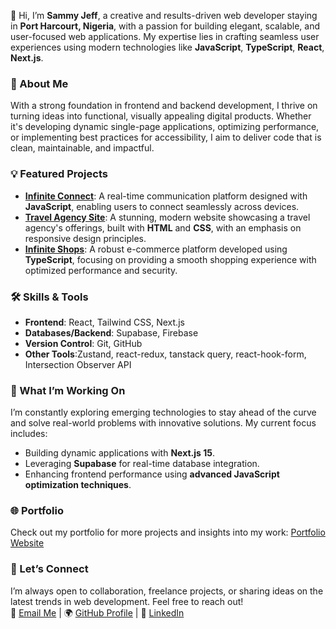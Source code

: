 👋 Hi, I’m **Sammy Jeff**, a creative and results-driven web developer staying in **Port Harcourt, Nigeria**, with a passion for building elegant, scalable, and user-focused web applications. My expertise lies in crafting seamless user experiences using modern technologies like **JavaScript**, **TypeScript**, **React**,  **Next.js**.  

### 🌟 About Me  
With a strong foundation in frontend and backend development, I thrive on turning ideas into functional, visually appealing digital products. Whether it's developing dynamic single-page applications, optimizing performance, or implementing best practices for accessibility, I aim to deliver code that is clean, maintainable, and impactful.  

### 💡 Featured Projects  
- [**Infinite Connect**](https://infinite-connect.vercel.app): A real-time communication platform designed with **JavaScript**, enabling users to connect seamlessly across devices.  
- [**Travel Agency Site**](https://travel-made-easy.netlify.app/): A stunning, modern website showcasing a travel agency's offerings, built with **HTML** and **CSS**, with an emphasis on responsive design principles.  
- [**Infinite Shops**](https://infinite-shops.vercel.app): A robust e-commerce platform developed using **TypeScript**, focusing on providing a smooth shopping experience with optimized performance and security.  

### 🛠️ Skills & Tools  
- **Frontend**: React, Tailwind CSS, Next.js   
- **Databases/Backend**: Supabase, Firebase  
- **Version Control**: Git, GitHub  
- **Other Tools**:Zustand, react-redux, tanstack query, react-hook-form, Intersection Observer API  

### 🚀 What I’m Working On  
I’m constantly exploring emerging technologies to stay ahead of the curve and solve real-world problems with innovative solutions. My current focus includes:  
- Building dynamic applications with **Next.js 15**.  
- Leveraging **Supabase** for real-time database integration.  
- Enhancing frontend performance using **advanced JavaScript optimization techniques**.  

### 🌐 Portfolio  
Check out my portfolio for more projects and insights into my work: [Portfolio Website](https://sams-frontend-portfolio.vercel.app/)  

### 💬 Let’s Connect  
I’m always open to collaboration, freelance projects, or sharing ideas on the latest trends in web development. Feel free to reach out!  
📧 [Email Me](mailto:okoyechibuike048@gmail.com) | 🌍 [GitHub Profile](https://github.com/sammy-jeff) | 💼 [LinkedIn](https://www.linkedin.com/in/okoye-chibuike-samuel-179323223/)  

